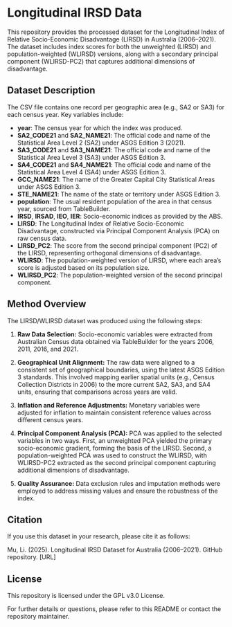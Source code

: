 # Longitudinal IRSD Data

This repository provides the processed dataset for the Longitudinal Index of Relative Socio-Economic Disadvantage (LIRSD) in Australia (2006–2021). The dataset includes index scores for both the unweighted (LIRSD) and population-weighted (WLIRSD) versions, along with a secondary principal component (WLIRSD-PC2) that captures additional dimensions of disadvantage.

## Dataset Description

The CSV file contains one record per geographic area (e.g., SA2 or SA3) for each census year. Key variables include:

- **year**: The census year for which the index was produced.
- **SA2_CODE21** and **SA2_NAME21**: The official code and name of the Statistical Area Level 2 (SA2) under ASGS Edition 3 (2021).
- **SA3_CODE21** and **SA3_NAME21**: The official code and name of the Statistical Area Level 3 (SA3) under ASGS Edition 3.
- **SA4_CODE21** and **SA4_NAME21**: The official code and name of the Statistical Area Level 4 (SA4) under ASGS Edition 3.
- **GCC_NAME21**: The name of the Greater Capital City Statistical Areas under ASGS Edition 3.
- **STE_NAME21**: The name of the state or territory under ASGS Edition 3.
- **population**: The usual resident population of the area in that census year, sourced from TableBuilder.
- **IRSD**, **IRSAD**, **IEO**, **IER**: Socio-economic indices as provided by the ABS.
- **LIRSD**: The Longitudinal Index of Relative Socio-Economic Disadvantage, constructed via Principal Component Analysis (PCA) on raw census data.
- **LIRSD_PC2**: The score from the second principal component (PC2) of the LIRSD, representing orthogonal dimensions of disadvantage.
- **WLIRSD**: The population-weighted version of LIRSD, where each area’s score is adjusted based on its population size.
- **WLIRSD_PC2**: The population-weighted version of the second principal component.

## Method Overview

The LIRSD/WLIRSD dataset was produced using the following steps:

1. **Raw Data Selection:** Socio-economic variables were extracted from Australian Census data obtained via TableBuilder for the years 2006, 2011, 2016, and 2021.

2. **Geographical Unit Alignment:** The raw data were aligned to a consistent set of geographical boundaries, using the latest ASGS Edition 3 standards. This involved mapping earlier spatial units (e.g., Census Collection Districts in 2006) to the more current SA2, SA3, and SA4 units, ensuring that comparisons across years are valid.

3. **Inflation and Reference Adjustments:** Monetary variables were adjusted for inflation to maintain consistent reference values across different census years.

4. **Principal Component Analysis (PCA):** PCA was applied to the selected variables in two ways. First, an unweighted PCA yielded the primary socio-economic gradient, forming the basis of the LIRSD. Second, a population-weighted PCA was used to construct the WLIRSD, with WLIRSD-PC2 extracted as the second principal component capturing additional dimensions of disadvantage.

5. **Quality Assurance:** Data exclusion rules and imputation methods were employed to address missing values and ensure the robustness of the index.

## Citation

If you use this dataset in your research, please cite it as follows:

Mu, Li. (2025). Longitudinal IRSD Dataset for Australia (2006–2021). GitHub repository. [URL]

## License

This repository is licensed under the GPL v3.0 License.

For further details or questions, please refer to this README or contact the repository maintainer.
